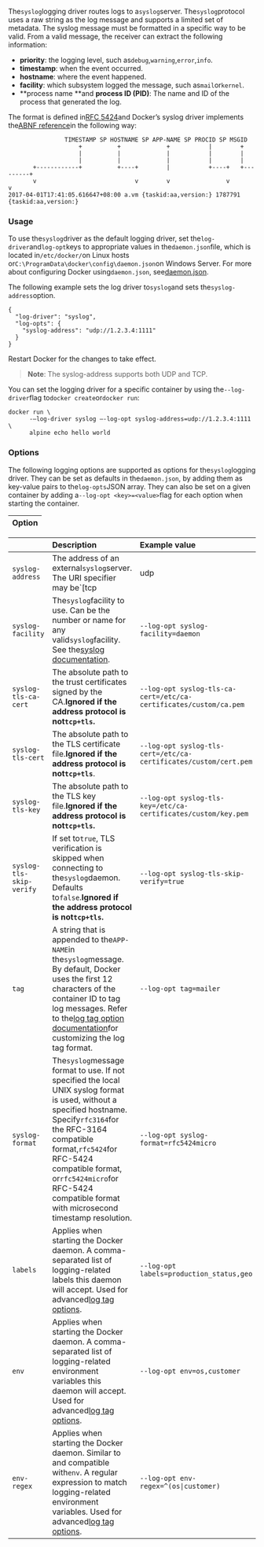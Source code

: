 The`syslog`logging driver routes logs to a`syslog`server. The`syslog`protocol uses a raw string as the log message and supports a limited set of metadata. The syslog message must be formatted in a specific way to be valid. From a valid message, the receiver can extract the following information:

* **priority**: the logging level, such as`debug`,`warning`,`error`,`info`.
* **timestamp**: when the event occurred.
* **hostname**: where the event happened.
* **facility**: which subsystem logged the message, such as`mail`or`kernel`.
* **process name **and **process ID \(PID\)**: The name and ID of the process that generated the log.

The format is defined in[RFC 5424](https://tools.ietf.org/html/rfc5424)and Docker’s syslog driver implements the[ABNF reference](https://tools.ietf.org/html/rfc5424#section-6)in the following way:

```
                TIMESTAMP SP HOSTNAME SP APP-NAME SP PROCID SP MSGID
                    +          +             +           |        +
                    |          |             |           |        |
                    |          |             |           |        |
       +------------+          +----+        |           +----+   +---------+
       v                            v        v                v             v
2017-04-01T17:41:05.616647+08:00 a.vm {taskid:aa,version:} 1787791 {taskid:aa,version:}
```

### Usage

To use the`syslog`driver as the default logging driver, set the`log-driver`and`log-opt`keys to appropriate values in the`daemon.json`file, which is located in`/etc/docker/`on Linux hosts or`C:\ProgramData\docker\config\daemon.json`on Windows Server. For more about configuring Docker using`daemon.json`, see[daemon.json](https://docs.docker.com/engine/reference/commandline/dockerd/#daemon-configuration-file).

The following example sets the log driver to`syslog`and sets the`syslog-address`option.

```
{
  "log-driver": "syslog",
  "log-opts": {
    "syslog-address": "udp://1.2.3.4:1111"
  }
}
```

Restart Docker for the changes to take effect.

> **Note**: The syslog-address supports both UDP and TCP.

You can set the logging driver for a specific container by using the`--log-driver`flag to`docker create`or`docker run`:

```
docker run \
      -–log-driver syslog –-log-opt syslog-address=udp://1.2.3.4:1111 \
      alpine echo hello world
```

### Options

The following logging options are supported as options for the`syslog`logging driver. They can be set as defaults in the`daemon.json`, by adding them as key-value pairs to the`log-opts`JSON array. They can also be set on a given container by adding a`--log-opt <key>=<value>`flag for each option when starting the container.

| Option |
| :--- |


|  | Description | Example value |
| :--- | :--- | :--- |
| `syslog-address` | The address of an external`syslog`server. The URI specifier may be`[tcp | udp|tcp+tls]://host:port`,`unix://path`, or`unixgram://path`. If the transport is`tcp`,`udp`, or`tcp+tls`, the default port is`514`. | `--log-opt syslog-address=tcp+tls://192.168.1.3:514`,`--log-opt syslog-address=unix:///tmp/syslog.sock` |
| `syslog-facility` | The`syslog`facility to use. Can be the number or name for any valid`syslog`facility. See the[syslog documentation](https://tools.ietf.org/html/rfc5424#section-6.2.1). | `--log-opt syslog-facility=daemon` |
| `syslog-tls-ca-cert` | The absolute path to the trust certificates signed by the CA.**Ignored if the address protocol is not`tcp+tls`.** | `--log-opt syslog-tls-ca-cert=/etc/ca-certificates/custom/ca.pem` |
| `syslog-tls-cert` | The absolute path to the TLS certificate file.**Ignored if the address protocol is not`tcp+tls`**. | `--log-opt syslog-tls-cert=/etc/ca-certificates/custom/cert.pem` |
| `syslog-tls-key` | The absolute path to the TLS key file.**Ignored if the address protocol is not`tcp+tls`.** | `--log-opt syslog-tls-key=/etc/ca-certificates/custom/key.pem` |
| `syslog-tls-skip-verify` | If set to`true`, TLS verification is skipped when connecting to the`syslog`daemon. Defaults to`false`.**Ignored if the address protocol is not`tcp+tls`.** | `--log-opt syslog-tls-skip-verify=true` |
| `tag` | A string that is appended to the`APP-NAME`in the`syslog`message. By default, Docker uses the first 12 characters of the container ID to tag log messages. Refer to the[log tag option documentation](https://docs.docker.com/engine/admin/logging/log_tags/)for customizing the log tag format. | `--log-opt tag=mailer` |
| `syslog-format` | The`syslog`message format to use. If not specified the local UNIX syslog format is used, without a specified hostname. Specify`rfc3164`for the RFC-3164 compatible format,`rfc5424`for RFC-5424 compatible format, or`rfc5424micro`for RFC-5424 compatible format with microsecond timestamp resolution. | `--log-opt syslog-format=rfc5424micro` |
| `labels` | Applies when starting the Docker daemon. A comma-separated list of logging-related labels this daemon will accept. Used for advanced[log tag options](https://docs.docker.com/engine/admin/logging/log_tags/). | `--log-opt labels=production_status,geo` |
| `env` | Applies when starting the Docker daemon. A comma-separated list of logging-related environment variables this daemon will accept. Used for advanced[log tag options](https://docs.docker.com/engine/admin/logging/log_tags/). | `--log-opt env=os,customer` |
| `env-regex` | Applies when starting the Docker daemon. Similar to and compatible with`env`. A regular expression to match logging-related environment variables. Used for advanced[log tag options](https://docs.docker.com/engine/admin/logging/log_tags/). | `--log-opt env-regex=^(os\|customer)` |



